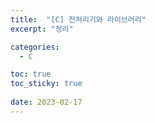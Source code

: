 ```yaml
---
title:  "[C] 전처리기와 라이브러리"
excerpt: "정리"

categories:
  - C

toc: true
toc_sticky: true
 
date: 2023-02-17
---
```


